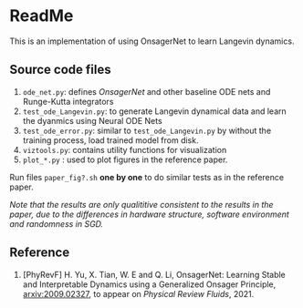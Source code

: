 # ReadMe

This is an implementation of using OnsagerNet to learn Langevin dynamics.

## Source code files

1. `ode_net.py`: defines *OnsagerNet* and other baseline ODE nets and Runge-Kutta integrators
2. `test_ode_Langevin.py`: to generate Langevin dynamical data and learn the dyanmics using Neural ODE Nets
3. `test_ode_error.py`: similar to `test_ode_Langevin.py` by without the training process, load trained model from disk.
4. `viztools.py`: contains utility functions for visualization
5. `plot_*.py` : used to plot figures in the reference paper.

Run files `paper_fig?.sh` **one by one** to do similar tests as in the reference paper.

*Note that the results are only qualititive consistent to the results in the paper, due to the differences in hardware structure, software environment and randomness in SGD.*

## Reference

1. [PhyRevF] H. Yu, X. Tian, W. E and Q. Li, OnsagerNet: Learning Stable and Interpretable Dynamics using a Generalized Onsager Principle, [arxiv:2009.02327](https://arxiv.org/abs/2009.02327), to appear on *Physical Review Fluids*, 2021.
